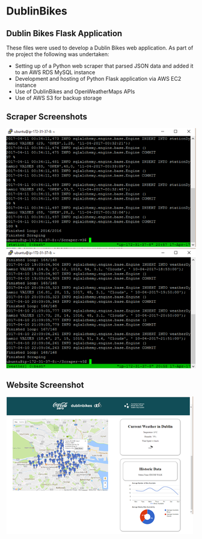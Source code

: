 # DublinBikes
## Dublin Bikes Flask Application

These files were used to develop a Dublin Bikes web application.
As part of the project the following was undertaken:

- Setting up of a Python web scraper that parsed JSON data and added it to an AWS RDS MySQL instance
- Development and hosting of Python Flask application via AWS EC2 instance
- Use of DublinBikes and OpenWeatherMaps APIs
- Use of AWS S3 for backup storage

## Scraper Screenshots
<img src="./scraper-stations.png"/>

<img src="./scraper-weather.png"/>

## Website Screenshot
<img src="./bikes.png"/>
